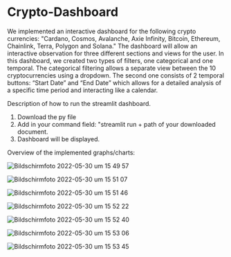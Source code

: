 # Crypto-Dashboard
We implemented an interactive dashboard for the following crypto currencies: 
"Cardano, Cosmos, Avalanche, Axie Infinity, Bitcoin, Ethereum, Chainlink, Terra, Polygon and Solana."
The dashboard will allow an interactive observation for three different sections and views for the user. In this dashboard, we created two types of filters, one categorical and one temporal. The categorical filtering allows a separate view between the 10 cryptocurrencies using a dropdown. The second one consists of 2 temporal buttons: “Start Date” and “End Date” which allows for a detailed analysis of a specific time period and interacting like a calendar.



Description of how to run the streamlit dashboard.

1. Download the py file 
2. Add in your command field: "streamlit run + path of your downloaded document. 
3. Dashboard will be displayed.


Overview of the implemented graphs/charts:

![Bildschirmfoto 2022-05-30 um 15 49 57](https://user-images.githubusercontent.com/74066252/171016914-4cbb521c-f428-4722-a77b-c01741fc11bc.png)

![Bildschirmfoto 2022-05-30 um 15 51 07](https://user-images.githubusercontent.com/74066252/171017162-f318065c-4399-4a40-898e-72e9ec2e4a75.png)

![Bildschirmfoto 2022-05-30 um 15 51 46](https://user-images.githubusercontent.com/74066252/171017280-9c09eddd-4296-4df6-85dc-d28b24fc00f2.png)

![Bildschirmfoto 2022-05-30 um 15 52 22](https://user-images.githubusercontent.com/74066252/171017360-f0cbdada-d2ca-41b6-97b3-d92e0e4afbac.png)

![Bildschirmfoto 2022-05-30 um 15 52 40](https://user-images.githubusercontent.com/74066252/171017412-bf14b5d1-d995-4665-a633-bce85dcc46cf.png)

![Bildschirmfoto 2022-05-30 um 15 53 06](https://user-images.githubusercontent.com/74066252/171017486-bf911226-183c-4b16-a922-da4da89dea1c.png)

![Bildschirmfoto 2022-05-30 um 15 53 45](https://user-images.githubusercontent.com/74066252/171017591-51b33a98-eeb2-4956-9c91-f8b7768855ff.png)


